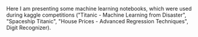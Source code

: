 Here I am presenting some machine learning notebooks, which were used during kaggle competitions 
("Titanic - Machine Learning from Disaster", "Spaceship Titanic", "House Prices - Advanced Regression Techniques", Digit Recognizer).
